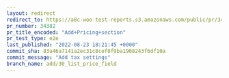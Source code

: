 ```yaml
---
layout: redirect
redirect_to: https://a8c-woo-test-reports.s3.amazonaws.com/public/pr/34382/e2e/index.html
pr_number: 34382
pr_title_encoded: "Add+Pricing+section"
pr_test_type: e2e
last_published: "2022-08-23 18:21:45 +0000"
commit_sha: 83a46a7141a2ec31c8cef8f9ba1908243f6df10a
commit_message: "Add tax settings"
branch_name: add/30_list_price_field
---
```

